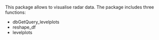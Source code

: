 This package allows to visualise radar data. 
The package includes three functions: 
* dbGetQuery_levelplots
* reshape_df
* levelplots
